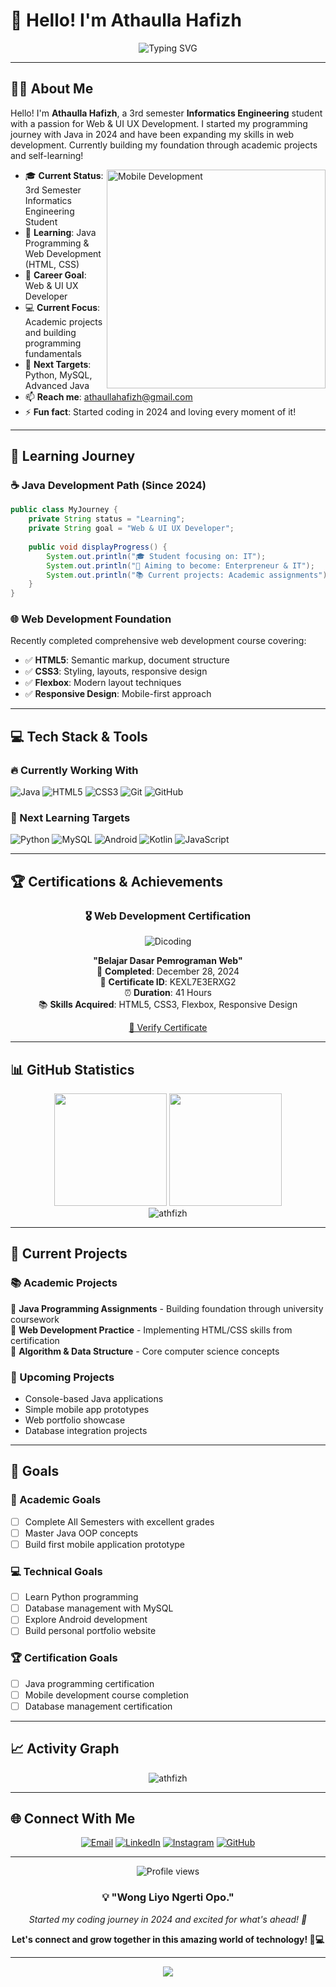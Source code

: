 # 👋 Hello! I'm Athaulla Hafizh

<div align="center">
  <img src="https://readme-typing-svg.herokuapp.com?font=Fira+Code&pause=1000&color=00D9FF&center=true&vCenter=true&width=500&lines=Informatics+Engineering+Student+%F0%9F%8E%93;Aspiring+Web&UI UX +Developer+%F0%9F%93%B1;Java+%26+Web+Development+Enthusiast+%E2%98%95;Always+Learning%2C+Always+Growing+%F0%9F%9A%80" alt="Typing SVG" />
</div>

---

## 🧑‍💻 About Me

Hello! I'm **Athaulla Hafizh**, a 3rd semester **Informatics Engineering** student with a passion for Web & UI UX Development. I started my programming journey with Java in 2024 and have been expanding my skills in web development. Currently building my foundation through academic projects and self-learning!

<img align="right" alt="Mobile Development" width="350" src="https://raw.githubusercontent.com/abhisheknaiidu/abhisheknaiidu/master/code.gif">

- 🎓 **Current Status**: 3rd Semester Informatics Engineering Student
- 🌱 **Learning**: Java Programming & Web Development (HTML, CSS)
- 📱 **Career Goal**: Web & UI UX Developer
- 💻 **Current Focus**: Academic projects and building programming fundamentals
- 🎯 **Next Targets**: Python, MySQL, Advanced Java
- 📫 **Reach me**: athaullahafizh@gmail.com
- ⚡ **Fun fact**: Started coding in 2024 and loving every moment of it!

---

## 🚀 Learning Journey

### ☕ Java Development Path (Since 2024)
```java
public class MyJourney {
    private String status = "Learning";
    private String goal = "Web & UI UX Developer";
    
    public void displayProgress() {
        System.out.println("🎓 Student focusing on: IT");
        System.out.println("🎯 Aiming to become: Enterpreneur & IT");
        System.out.println("📚 Current projects: Academic assignments");
    }
}
```

### 🌐 Web Development Foundation
Recently completed comprehensive web development course covering:
- ✅ **HTML5**: Semantic markup, document structure
- ✅ **CSS3**: Styling, layouts, responsive design
- ✅ **Flexbox**: Modern layout techniques
- ✅ **Responsive Design**: Mobile-first approach

---

## 💻 Tech Stack & Tools

### 🔥 Currently Working With
![Java](https://img.shields.io/badge/Java-ED8B00?style=for-the-badge&logo=openjdk&logoColor=white)
![HTML5](https://img.shields.io/badge/html5-%23E34F26.svg?style=for-the-badge&logo=html5&logoColor=white)
![CSS3](https://img.shields.io/badge/css3-%231572B6.svg?style=for-the-badge&logo=css3&logoColor=white)
![Git](https://img.shields.io/badge/git-%23F05033.svg?style=for-the-badge&logo=git&logoColor=white)
![GitHub](https://img.shields.io/badge/github-%23121011.svg?style=for-the-badge&logo=github&logoColor=white)

### 🎯 Next Learning Targets
![Python](https://img.shields.io/badge/python-3670A0?style=for-the-badge&logo=python&logoColor=ffdd54)
![MySQL](https://img.shields.io/badge/mysql-%2300f.svg?style=for-the-badge&logo=mysql&logoColor=white)
![Android](https://img.shields.io/badge/Android-3DDC84?style=for-the-badge&logo=android&logoColor=white)
![Kotlin](https://img.shields.io/badge/kotlin-%237F52FF.svg?style=for-the-badge&logo=kotlin&logoColor=white)
![JavaScript](https://img.shields.io/badge/javascript-%23323330.svg?style=for-the-badge&logo=javascript&logoColor=%23F7DF1E)

---

## 🏆 Certifications & Achievements

<div align="center">
  
### 🎖️ Web Development Certification
  
![Dicoding](https://img.shields.io/badge/Dicoding-0066CC?style=for-the-badge&logo=data:image/svg+xml;base64,PHN2ZyB3aWR0aD0iMjQiIGhlaWdodD0iMjQiIHZpZXdCb3g9IjAgMCAyNCAyNCIgZmlsbD0ibm9uZSIgeG1sbnM9Imh0dHA6Ly93d3cudzMub3JnLzIwMDAvc3ZnIj4KPHBhdGggZD0iTTEyIDJMMTMuMDkgOC4yNkwyMCA5TDEzLjA5IDE1Ljc0TDEyIDIyTDEwLjkxIDE1Ljc0TDQgOUwxMC45MSA4LjI2TDEyIDJaIiBmaWxsPSJ3aGl0ZSIvPgo8L3N2Zz4K&logoColor=white)

**"Belajar Dasar Pemrograman Web"**  
📅 **Completed**: December 28, 2024  
🏅 **Certificate ID**: KEXL7E3ERXG2  
⏰ **Duration**: 41 Hours  
📚 **Skills Acquired**: HTML5, CSS3, Flexbox, Responsive Design  

[🔗 Verify Certificate](https://dicoding.com/certificates/KEXL7E3ERXG2)

</div>

---

## 📊 GitHub Statistics

<div align="center">
  <img height="180em" src="https://github-readme-stats.vercel.app/api?username=athfizh&show_icons=true&theme=github_dark&include_all_commits=true&count_private=true"/>
  <img height="180em" src="https://github-readme-stats.vercel.app/api/top-langs/?username=athfizh&layout=compact&langs_count=8&theme=github_dark"/>
</div>

<div align="center">
  <img src="https://github-readme-streak-stats.herokuapp.com/?user=athfizh&theme=github-dark-blue" alt="athfizh" />
</div>

---

## 🌟 Current Projects

### 📚 Academic Projects
🔹 **Java Programming Assignments** - Building foundation through university coursework  
🔹 **Web Development Practice** - Implementing HTML/CSS skills from certification  
🔹 **Algorithm & Data Structure** - Core computer science concepts  

### 🚀 Upcoming Projects
- Console-based Java applications
- Simple mobile app prototypes
- Web portfolio showcase
- Database integration projects

---

## 🎯 Goals

### 📖 Academic Goals
- [ ] Complete All Semesters with excellent grades
- [ ] Master Java OOP concepts
- [ ] Build first mobile application prototype

### 💻 Technical Goals
- [ ] Learn Python programming
- [ ] Database management with MySQL
- [ ] Explore Android development
- [ ] Build personal portfolio website

### 🏆 Certification Goals
- [ ] Java programming certification
- [ ] Mobile development course completion
- [ ] Database management certification

---

## 📈 Activity Graph

<div align="center">
  <img src="https://github-readme-activity-graph.vercel.app/graph?username=athfizh&theme=github-compact&bg_color=0d1117&color=58a6ff&line=1f6feb&point=f0f6fc&area=true&hide_border=true" alt="athfizh" />
</div>

---

## 🌐 Connect With Me

<div align="center">
  
[![Email](https://img.shields.io/badge/Email-D14836?style=for-the-badge&logo=gmail&logoColor=white)](mailto:athaullahafizh@gmail.com)
[![LinkedIn](https://img.shields.io/badge/LinkedIn-0077B5?style=for-the-badge&logo=linkedin&logoColor=white)](https://www.linkedin.com/in/athaullahafizh/)
[![Instagram](https://img.shields.io/badge/Instagram-E4405F?style=for-the-badge&logo=instagram&logoColor=white)](https://www.instagram.com/athfizh?igsh=MWJuMWwyN2FmeXN0aA==)
[![GitHub](https://img.shields.io/badge/GitHub-100000?style=for-the-badge&logo=github&logoColor=white)](https://github.com/athfizh)

</div>

---

<div align="center">
  <img src="https://komarev.com/ghpvc/?username=athfizh&color=blue&style=flat-square&label=Profile+Views" alt="Profile views" />
</div>

<div align="center">
  <h3>💡 "Wong Liyo Ngerti Opo."</h3>
  <p><em>Started my coding journey in 2024 and excited for what's ahead! 🚀</em></p>
  <p><strong>Let's connect and grow together in this amazing world of technology! 📱💻</strong></p>
</div>

---

<div align="center">
  <img src="https://capsule-render.vercel.app/api?type=waving&color=gradient&height=100&section=footer"/>
</div>
